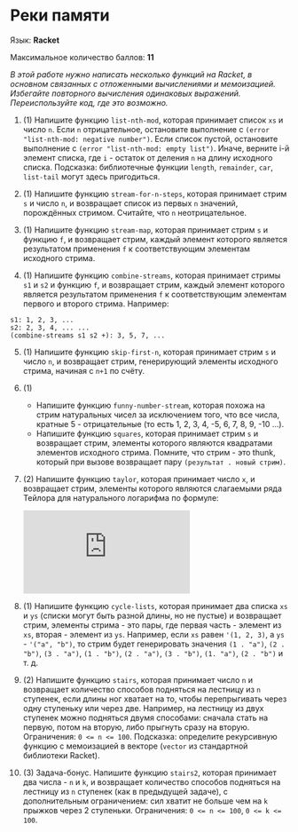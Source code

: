 # Реки памяти

Язык:​ **Racket**

Максимальное количество баллов: **11**

*В этой работе нужно написать несколько функций на Racket, в основном связанных с отложенными вычислениями и мемоизацией. Избегайте повторного вычисления одинаковых выражений. Переиспользуйте код, где это возможно.*

1. (1) Напишите функцию `list-nth-mod`, которая принимает список `xs` и число `n`. Если `n` отрицательное, остановите выполнение с `(error "list-nth-mod: negative number")`. Если список пустой, остановите выполнение с `(error "list-nth-mod: empty list")`. Иначе, верните i-й элемент списка, где `i` - остаток от деления `n` на длину исходного списка. Подсказка: библиотечные функции `length`, `remainder`, `car`, `list-tail` могут здесь пригодиться.
   
2. (1) Напишите функцию `stream-for-n-steps`, которая принимает стрим `s` и  число `n`, и возвращает список из первых `n` значений, порождённых стримом. Считайте, что `n` неотрицательное.
   
3. (1) Напишите функцию `stream-map`, которая принимает стрим `s` и функцию `f`, и возвращает стрим, каждый элемент которого является результатом применения `f` к соответствующим элементам исходного стрима.
   
4. (1) Напишите функцию `combine-streams`, которая принимает стримы `s1` и `s2` и функцию `f`, и возвращает стрим, каждый элемент которого является  результатом применения `f` к соответствующим элементам первого и второго стрима.
Например:

```
s1: 1, 2, 3, ...
s2: 2, 3, 4, ... ...
(combine-streams s1 s2 +): 3, 5, 7, ...
```

5. (1) Напишите функцию `skip-first-n`, которая принимает стрим `s` и число `n`, и возвращает стрим, генерирующий элементы исходного стрима, начиная с `n+1` по счёту.
   
6. (1)
    * Напишите функцию `funny-number-stream`, которая похожа на стрим натуральных чисел за исключением того, что все числа, кратные 5 - отрицательные (то есть 1, 2, 3, 4, -5, 6, 7, 8, 9, -10 ...).
    * Напишите функцию `squares`, которая принимает стрим `s` и возвращает стрим, элементы которого являются квадратами элементов исходного стрима. Помните, что стрим - это thunk, который при вызове возвращает пару `(результат . новый стрим)`.
   
7. (2) Напишите функцию `taylor`, которая принимает число `x`, и возвращает стрим, элементы которого являются слагаемыми ряда Тейлора для натурального  логарифма по формуле:
   
   ![equation](https://latex.codecogs.com/gif.latex?ln%28x&plus;1%29%20%3D%20%5Csum_%7Bn%3D1%7D%5E%7B%5Cinfty%20%7D%5Cfrac%7B%28-1%29%5E%7Bn-1%7Dx%5E%7Bn%7D%7D%7Bn%7D)

1. (1) Напишите функцию `cycle-lists`, которая принимает два списка `xs` и `ys` (списки могут быть разной длины, но не пустые) и возвращает стрим, элементы стрима - это пары, где первая часть - элемент из `xs`, вторая - элемент из `ys`. Например, если `xs` равен `'(1, 2, 3)`, а `ys` - `'("a", "b")`, то стрим будет генерировать значения `(1 . "a")`, `(2 . "b")`, `(3 . "a")`, `(1 . "b")`, `(2 . "a")`, `(3 . "b")`, `(1. "a")`, `(2 . "b")` и т. д.

2.  (2) Напишите функцию `stairs`, которая принимает число `n` и возвращает количество способов подняться на лестницу из `n` ступенек, если длины ног хватает на то, чтобы перепрыгивать через одну ступеньку или через две. Например, на лестницу из двух ступенек можно подняться двумя способами: сначала стать на первую, потом на вторую, либо прыгнуть сразу на вторую. Ограничения: `0 <= n <= 100`. Подсказка: определите рекурсивную функцию с мемоизацией в векторе (`vector` из стандартной библиотеки Racket).

3.  (3) Задача-бонус. Напишите функцию `stairs2`, которая принимает два числа - `n` и `k`, и возвращает количество способов подняться на лестницу из `n` ступенек (как в предыдущей задаче), с дополнительным ограничением: сил хватит не больше чем на `k` прыжков через 2 ступеньки. Ограничения: `0 <= n <= 100`, `0 <= k <= 100`.
